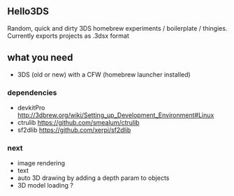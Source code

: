 ## Hello3DS

Random, quick and dirty 3DS homebrew experiments / boilerplate / thingies.
Currently exports projects as .3dsx format

## what you need

- 3DS (old or new) with a CFW (homebrew launcher installed)

### dependencies

- devkitPro http://3dbrew.org/wiki/Setting_up_Development_Environment#Linux
- ctrulib https://github.com/smealum/ctrulib
- sf2dlib https://github.com/xerpi/sf2dlib

### next

- image rendering
- text
- auto 3D drawing by adding a depth param to objects
- 3D model loading ?
